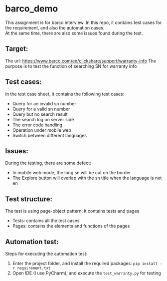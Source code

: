 # barco_demo
 This assignment is for barco interview. In this repo, it contains test cases for the requirement, and also the automation cases.  
 At the same time, there are also some issues found during the test. 
 
## Target:  
The url: https://www.barco.com/en/clickshare/support/warranty-info
The purpose is to test the function of searching SN for warranty info  
 
## Test cases:  
In the test case sheet, it contains the following test cases:   
- Query for an invalid sn number  
- Query for a valid sn number  
- Query but no search result
- The search log on server side  
- The error code handling  
- Operation under mobile web
- Switch between different languages  
 
## Issues:  
During the testing, there are some defect:
- In mobile web mode, the long sn will be cut on the border  
- The Explore button will overlap with the sn title when the language is not en  
 
## Test structure:
The test is using page-object pattern: it contains tests and pages  
- Tests: contains all the test cases  
- Pages: contains the elements and functions of the pages  

## Automation test:  
Steps for executing the automation test:  
1. Enter the project folder, and install the required packages: `pip install -r requirement.txt`  
2. Open IDE (I use PyCharm), and execute the `test_warranty.py` for testing  
